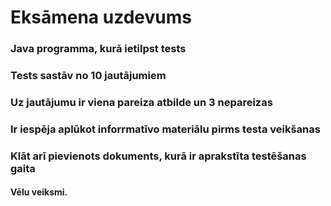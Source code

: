 # Eksāmena uzdevums
### Java programma, kurā ietilpst tests
### Tests sastāv no 10 jautājumiem
### Uz jautājumu ir viena pareiza atbilde un 3 nepareizas
### Ir iespēja aplūkot inforrmatīvo materiālu pirms testa veikšanas
### Klāt arī pievienots dokuments, kurā ir aprakstīta testēšanas gaita
#### Vēlu veiksmi.
